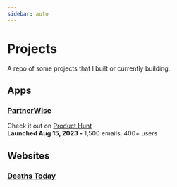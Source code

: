 ```yaml
---
sidebar: auto
---
```


# Projects

A repo of some projects that I built or currently building.


## Apps
### [PartnerWise](https://partnerwise.io) 
Check it out on <a href="https://www.producthunt.com/products/partnerwise#partnerwise">Product Hunt</a>
<br /><strong>Launched Aug 15, 2023 -</strong>
1,500 emails, 400+ users


## Websites
### [Deaths Today](https://deaths.today)


<!-- ### Boxable
<a href="https://vimeo.com/734165422">AI-Powered Packing Service for Amazon FBA Sellers</a></br> -->

<!-- ## E-commerce
### Uai Central
<a href="https://uaicentral.com">Exclusive distribution of ceramic water filters to North America</a></br> -->

